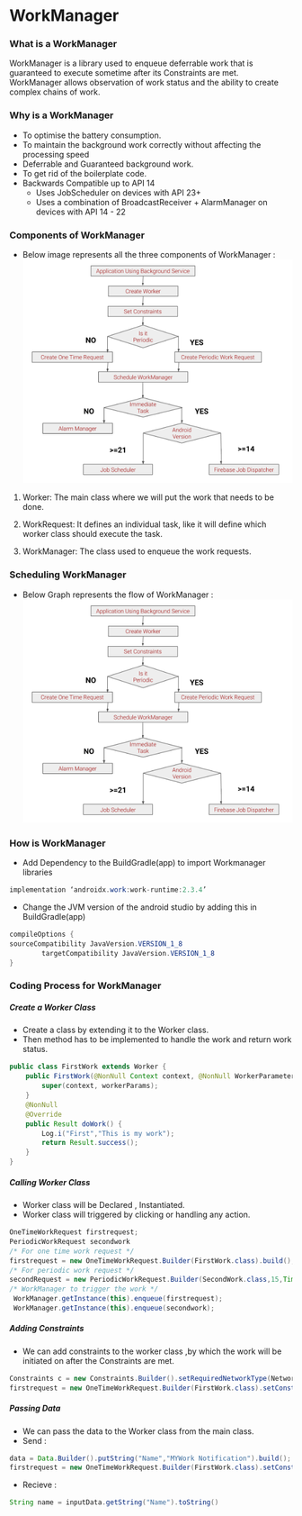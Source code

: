 # WorkManager
### What is a WorkManager
WorkManager is a library used to enqueue deferrable work that is guaranteed to execute sometime after its Constraints are met. WorkManager allows observation of work status and the ability to create complex chains of work.

### Why is a WorkManager
* To optimise the battery consumption.
* To maintain the background work correctly without affecting the processing speed
* Deferrable and Guaranteed background work.
* To get rid of the boilerplate code. 
* Backwards Compatible up to API 14
  * Uses JobScheduler on devices with API 23+
  * Uses a combination of BroadcastReceiver + AlarmManager on devices with API 14 - 22

### Components of WorkManager
* Below image represents all the three components of WorkManager :
![](https://raw.githubusercontent.com/mastan511/MastanImages/master/w2.png)
1. Worker: The main class where we will put the work that needs to be done.

2. WorkRequest: It defines an individual task, like it will define which worker class should execute the task.

3. WorkManager: The class used to enqueue the work requests.

### Scheduling WorkManager
* Below Graph represents the flow of WorkManager :
![](https://raw.githubusercontent.com/mastan511/MastanImages/master/w2.png)

### How is WorkManager
* Add Dependency to the BuildGradle(app) to import Workmanager libraries 
```java
implementation ‘androidx.work:work-runtime:2.3.4’
```
* Change the JVM version of the android studio by adding this in BuildGradle(app)
```java
compileOptions { 
sourceCompatibility JavaVersion.VERSION_1_8
 		targetCompatibility JavaVersion.VERSION_1_8 
}
```
### Coding Process for WorkManager
##### Create a Worker Class
* Create a class by extending it to the Worker class.
* Then method has to be implemented to handle the work and return work status. 
```java
public class FirstWork extends Worker {
    public FirstWork(@NonNull Context context, @NonNull WorkerParameters workerParams) {
        super(context, workerParams);
    }
    @NonNull
    @Override
    public Result doWork() {
        Log.i("First","This is my work");
        return Result.success();
    }
}
```
##### Calling Worker Class
* Worker class will be Declared , Instantiated.
* Worker class will triggered by clicking or handling any action.
```java
OneTimeWorkRequest firstrequest;
PeriodicWorkRequest secondwork
/* For one time work request */
firstrequest = new OneTimeWorkRequest.Builder(FirstWork.class).build();
/* For periodic work request */
secondRequest = new PeriodicWorkRequest.Builder(SecondWork.class,15,TimeUnit.MINUTES).build();
/* WorkManager to trigger the work */ 
 WorkManager.getInstance(this).enqueue(firstrequest);
 WorkManager.getInstance(this).enqueue(secondwork);
```
##### Adding Constraints
* We can add constraints to the worker class ,by which the work will be initiated on after the Constraints are met.
```java
Constraints c = new Constraints.Builder().setRequiredNetworkType(NetworkType.CONNECTED).build();
firstrequest = new OneTimeWorkRequest.Builder(FirstWork.class).setConstraints(c).build();
```
##### Passing Data
* We can pass the data to the Worker class from the main class.
 * Send :
 ```java
 data = Data.Builder().putString("Name","MYWork Notification").build();
 firstrequest = new OneTimeWorkRequest.Builder(FirstWork.class).setConstraints(c)..setInputData(data).build();
 ```
 * Recieve :
 ```java
 String name = inputData.getString("Name").toString()
 ```

